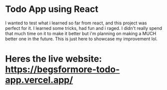 # Todo App using React


I wanted to test what i learned so far from react, and this project was perfect for it. I learned some tricks, had fun and i raged.
I didn't really spend that much time on it to make it better but i'm planning on making a MUCH better one in the future.
This is just here to showcase my improvement lol.

# Heres the live website: https://begsformore-todo-app.vercel.app/
